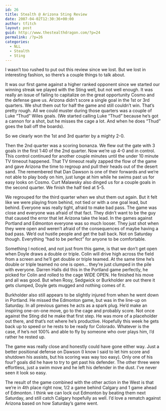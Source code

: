 ```yaml
---
id: 26
title: Stealth @ Arizona Sting Review
date: 2007-04-02T12:30:36+00:00
author: tfitch
layout: post
guid: http://www.thestealthdragon.com/?p=24
permalink: /?p=26
categories:
  - NLL
  - Stealth
  - Sting
---
```

I wasn&#8217;t too rushed to put out this review since we lost. But we lost in interesting fashion, so there&#8217;s a couple things to talk about.

It was our first game against a higher ranked opponent since we started our winning streak we played with the Sting well, but not well enough. It was really an issue of failing to capitalize on the great opportunity Cosmo and the defense gave us. Arizona didn&#8217;t score a single goal in the 1st or 3rd quarters. We shut them out for half the game and still couldn&#8217;t win. That&#8217;s pretty rough. All we could muster during those quarters was a couple of Luke &#8220;Thud&#8221; Wiles goals. (We started calling Luke &#8220;Thud&#8221; because he&#8217;s got a cannon for a shot, but he misses the cage a lot. And when he does &#8220;Thud&#8221; goes the ball off the boards).

So we clearly won the 1st and 3rd quarter by a mighty 2-0.

Then the 2nd quarter was a scoring bonanza. We flew out the gate with 3 goals in the first 1:40 of the 2nd quarter. Now we&#8217;re up 4-0 and in control. This control continued for another couple minutes until the under 10 minute TV timeout happened. That TV timeout really zapped the flow of the game and gave Arizona the time to regroup and pull their heads out of the desert sand. The remembered that Dan Dawson is one of their forwards and we&#8217;re not able to play body on him, just lunge at him while he swims past us for easy looks on Cosmo. Curt Malawsky also dinged us for a couple goals in the second quarter. We finish the half tied at 5-5.

We regrouped for the third quarter when we shut them out again. But it felt like we were playing from behind, not tied or with a one goal lead, but behind. Everyone was really tight, afraid to make bad pass. The game was close and everyone was afraid of that fact. They didn&#8217;t want to be the guy that caused the error that let Arizona take the lead. In the games against Portland and Edmonton everyone was so much looser. They just shot when they were open and weren&#8217;t afraid of the consequences of maybe having a bad pass. We&#8217;d out hustle people and get the ball back. Not on Saturday though. Everything &#8220;had to be perfect&#8221; for anyone to be comfortable.

Something I noticed, and not just from this game, is that we don&#8217;t get open when Doyle draws a double or triple. Colin will drive high across the field from a screen and he&#8217;ll get double or triple teamed. At the same time he&#8217;s double or triple teamed no one is open&#8230; they&#8217;re just clumped in the pile with everyone. Darren Halls did this in the Portland game perfectly, he picked for Colin and rolled to the cage WIDE OPEN. He finished his move and all was good. But when Rosy, Sedgwick or Burkholder are out there it gets clumped, Doyle gets mugged and nothing comes of it.

Burkholder also still appears to be slightly injured from when he went down in Portland. He missed the Edmonton game, but was in the line-up on Saturday. In all previous games he acts as a spark plug. He&#8217;d make an inspiring one-on-one move, go to the cage and probably score. Not once against the Sting did he make that first step. He was more of a placeholder out there, and that&#8217;s not where he&#8217;s productive. Hopefully this week he gets back up to speed or he rests to be ready for Colorado. Whatever is the case, if he&#8217;s not 100% and able to fly by someone who over plays him, I&#8217;d rather he rested up.

The game was really close and honestly could have gone either way. Just a better positional defense on Dawson (I know I said to let him score and shutdown his assists, but his scoring was way too easy). Only one of his four? goals did he have to try to get past his defender. The other three were effortless, just a swim move and he left his defender in the dust. I&#8217;ve never seen it look so easy.

The result of the game combined with the other action in the West is that we&#8217;re in 4th place right now, 1/2 a game behind Calgary and 1 game ahead of Edmonton. I think we can lock out Edmonton by beating them next Saturday, and still catch Calgary hopefully as well. I&#8217;d love a rematch against Arizona based on how Saturday&#8217;s game went.